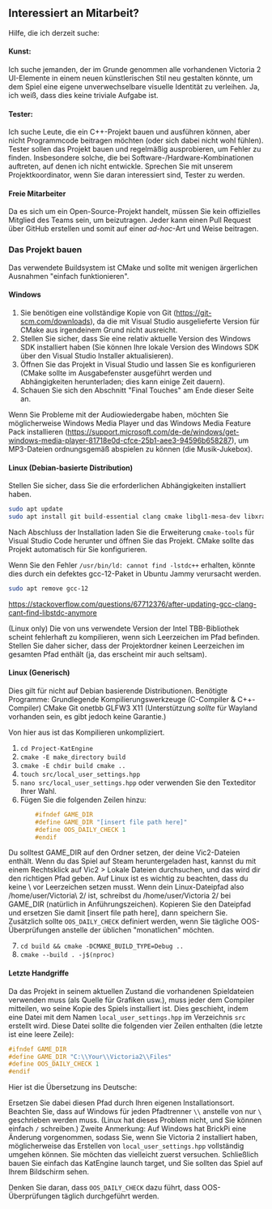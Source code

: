 ## Interessiert an Mitarbeit?

Hilfe, die ich derzeit suche:

#### Kunst:

Ich suche jemanden, der im Grunde genommen alle vorhandenen Victoria 2 UI-Elemente in einem neuen künstlerischen Stil neu gestalten könnte, um dem Spiel eine eigene unverwechselbare visuelle Identität zu verleihen. Ja, ich weiß, dass dies keine triviale Aufgabe ist.

#### Tester:

Ich suche Leute, die ein C++-Projekt bauen und ausführen können, aber nicht Programmcode beitragen möchten (oder sich dabei nicht wohl fühlen). Tester sollen das Projekt bauen und regelmäßig ausprobieren, um Fehler zu finden. Insbesondere solche, die bei Software-/Hardware-Kombinationen auftreten, auf denen ich nicht entwickle. Sprechen Sie mit unserem Projektkoordinator, wenn Sie daran interessiert sind, Tester zu werden.

#### Freie Mitarbeiter

Da es sich um ein Open-Source-Projekt handelt, müssen Sie kein offizielles Mitglied des Teams sein, um beizutragen. Jeder kann einen Pull Request über GitHub erstellen und somit auf einer *ad-hoc*-Art und Weise beitragen.

### Das Projekt bauen

Das verwendete Buildsystem ist CMake und sollte mit wenigen ärgerlichen Ausnahmen "einfach funktionieren".

#### Windows

1. Sie benötigen eine vollständige Kopie von Git (https://git-scm.com/downloads), da die mit Visual Studio ausgelieferte Version für CMake aus irgendeinem Grund nicht ausreicht.
2. Stellen Sie sicher, dass Sie eine relativ aktuelle Version des Windows SDK installiert haben (Sie können Ihre lokale Version des Windows SDK über den Visual Studio Installer aktualisieren).
3. Öffnen Sie das Projekt in Visual Studio und lassen Sie es konfigurieren (CMake sollte im Ausgabefenster ausgeführt werden und Abhängigkeiten herunterladen; dies kann einige Zeit dauern).
4. Schauen Sie sich den Abschnitt "Final Touches" am Ende dieser Seite an.

Wenn Sie Probleme mit der Audiowiedergabe haben, möchten Sie möglicherweise Windows Media Player und das Windows Media Feature Pack installieren (https://support.microsoft.com/de-de/windows/get-windows-media-player-81718e0d-cfce-25b1-aee3-94596b658287), um MP3-Dateien ordnungsgemäß abspielen zu können (die Musik-Jukebox). 

#### Linux (Debian-basierte Distribution)

Stellen Sie sicher, dass Sie die erforderlichen Abhängigkeiten installiert haben.

```bash
sudo apt update
sudo apt install git build-essential clang cmake libgl1-mesa-dev libxrandr-dev libxinerama-dev libxcursor-dev libxi-dev
```

Nach Abschluss der Installation laden Sie die Erweiterung `cmake-tools` für Visual Studio Code herunter und öffnen Sie das Projekt. CMake sollte das Projekt automatisch für Sie konfigurieren.

Wenn Sie den Fehler `/usr/bin/ld: cannot find -lstdc++` erhalten, könnte dies durch ein defektes gcc-12-Paket in Ubuntu Jammy verursacht werden.
```bash
sudo apt remove gcc-12
```
https://stackoverflow.com/questions/67712376/after-updating-gcc-clang-cant-find-libstdc-anymore

(Linux only) Die von uns verwendete Version der Intel TBB-Bibliothek scheint fehlerhaft zu kompilieren, wenn sich Leerzeichen im Pfad befinden. Stellen Sie daher sicher, dass der Projektordner keinen Leerzeichen im gesamten Pfad enthält (ja, das erscheint mir auch seltsam).

#### Linux (Generisch)

Dies gilt für nicht auf Debian basierende Distributionen. Benötigte Programme:
Grundlegende Kompilierungswerkzeuge (C-Compiler & C++-Compiler)
CMake
Git
onetbb
GLFW3
X11 (Unterstützung *sollte* für Wayland vorhanden sein, es gibt jedoch keine Garantie.)

Von hier aus ist das Kompilieren unkompliziert.
1. `cd Project-KatEngine`
2. `cmake -E make_directory build`
3. `cmake -E chdir build cmake ..`
4. `touch src/local_user_settings.hpp`
5. `nano src/local_user_settings.hpp` oder verwenden Sie den Texteditor Ihrer Wahl.
6. Fügen Sie die folgenden Zeilen hinzu:
    ```cpp
        #ifndef GAME_DIR
        #define GAME_DIR "[insert file path here]"
        #define OOS_DAILY_CHECK 1
        #endif

    ```
  Du solltest GAME_DIR auf den Ordner setzen, der deine Vic2-Dateien enthält. Wenn du das Spiel auf Steam heruntergeladen hast, kannst du mit einem Rechtsklick auf Vic2 > Lokale Dateien durchsuchen, und das wird dir den richtigen Pfad geben. Auf Linux ist es wichtig zu beachten, dass du keine \ vor Leerzeichen setzen musst. Wenn dein Linux-Dateipfad also /home/user/Victoria\ 2/ ist, schreibst du /home/user/Victoria 2/ bei GAME_DIR (natürlich in Anführungszeichen).
    Kopieren Sie den Dateipfad und ersetzen Sie damit [insert file path here], dann speichern Sie. Zusätzlich sollte `OOS_DAILY_CHECK` definiert werden, wenn Sie tägliche OOS-Überprüfungen anstelle der üblichen "monatlichen" möchten.

7. `cd build && cmake -DCMAKE_BUILD_TYPE=Debug ..`
8. `cmake --build . -j$(nproc)`

#### Letzte Handgriffe

Da das Projekt in seinem aktuellen Zustand die vorhandenen Spieldateien verwenden muss (als Quelle für Grafiken usw.), muss jeder dem Compiler mitteilen, wo seine Kopie des Spiels installiert ist. Dies geschieht, indem eine Datei mit dem Namen `local_user_settings.hpp` im Verzeichnis `src` erstellt wird.
Diese Datei sollte die folgenden vier Zeilen enthalten (die letzte ist eine leere Zeile):
```cpp
#ifndef GAME_DIR
#define GAME_DIR "C:\\Your\\Victoria2\\Files"
#define OOS_DAILY_CHECK 1
#endif
```
Hier ist die Übersetzung ins Deutsche:

Ersetzen Sie dabei diesen Pfad durch Ihren eigenen Installationsort.
Beachten Sie, dass auf Windows für jeden Pfadtrenner `\\` anstelle von nur `\` geschrieben werden muss. (Linux hat dieses Problem nicht, und Sie können einfach `/` schreiben.)
Zweite Anmerkung: Auf Windows hat BrickPi eine Änderung vorgenommen, sodass Sie, wenn Sie Victoria 2 installiert haben, möglicherweise das Erstellen von `local_user_settings.hpp` vollständig umgehen können. Sie möchten das vielleicht zuerst versuchen.
Schließlich bauen Sie einfach das KatEngine launch target, und Sie sollten das Spiel auf Ihrem Bildschirm sehen.

Denken Sie daran, dass `OOS_DAILY_CHECK` dazu führt, dass OOS-Überprüfungen täglich durchgeführt werden.
